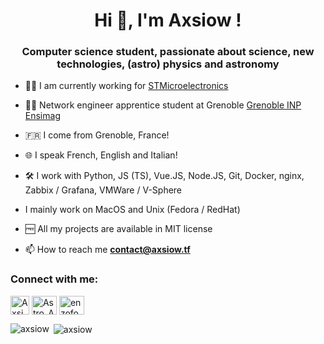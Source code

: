 <h1 align="center">Hi 👋, I'm Axsiow !</h1>
<h3 align="center">Computer science student, passionate about science, new technologies, (astro) physics and astronomy</h3>

- 👩‍💻 I am currently working for [STMicroelectronics](https://www.st.com)

- 👩‍🎓 Network engineer apprentice student at Grenoble [Grenoble INP Ensimag](https://ensimag.grenoble-inp.fr/)

- 🇫🇷 I come from Grenoble, France!

- 🌐 I speak French, English and Italian!

- 🛠️ I work with Python, JS (TS), Vue.JS, Node.JS, Git, Docker, nginx, Zabbix / Grafana, VMWare / V-Sphere

- I mainly work on MacOS and Unix (Fedora / RedHat)
 
- 🆓 All my projects are available in MIT license

- 📫 How to reach me **contact@axsiow.tf**

<h3 align="left">Connect with me:</h3>
<p align="left">
<a href="https://github.com/Axsiow" target="blank"><img align="center" src="https://cdn-icons-png.flaticon.com/512/25/25231.png" alt="Axsiow" height="30" width="30" /></a>
<a href="https://twitter.com/Astro_Axsiow" target="blank"><img align="center" src="https://raw.githubusercontent.com/rahuldkjain/github-profile-readme-generator/master/src/images/icons/Social/twitter.svg" alt="Astro_Axsiow" height="30" width="40" /></a>
<a href="https://linkedin.com/in/enzofogliano" target="blank"><img align="center" src="https://raw.githubusercontent.com/rahuldkjain/github-profile-readme-generator/master/src/images/icons/Social/linked-in-alt.svg" alt="enzofogliano" height="30" width="40" /></a>
</p>

<p><img align="left" src="https://github-readme-stats.vercel.app/api/top-langs?username=axsiow&show_icons=true&theme=dracula&locale=en&layout=compact" alt="axsiow" / </p>

<p>&nbsp;<img align="center" src="https://github-readme-stats.vercel.app/api?username=axsiow&show_icons=true&theme=dracula&locale=en" alt="axsiow" /></p>
